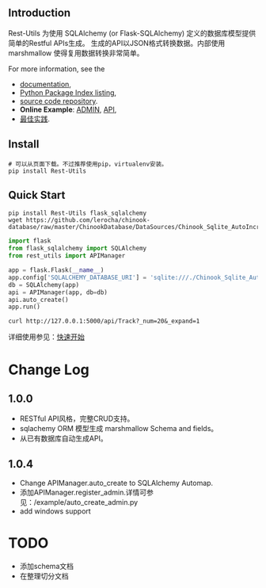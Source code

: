 ## Introduction ##

Rest-Utils 为使用 SQLAlchemy (or Flask-SQLAlchemy) 定义的数据库模型提供简单的Restful APIs生成。 
生成的API以JSON格式转换数据。内部使用 marshmallow 使得复用数据转换非常简单。

For more information, see the

  * [documentation](https://windprog.github.io/rest-utils/),
  * [Python Package Index listing](https://pypi.python.org/pypi/rest-utils),
  * [source code repository](https://github.com/windprog/rest-utils).
  * **Online Example**: [ADMIN](http://rest-utils.codedig.com:5000/admin), [API](http://rest-utils.codedig.com:5000/api/Track?_num=20&_expand=1), 
  * [最佳实践](https://github.com/windprog/rest-utils-sample).

## Install

    # 可以从页面下载。不过推荐使用pip，virtualenv安装。
    pip install Rest-Utils

## Quick Start

    pip install Rest-Utils flask_sqlalchemy
    wget https://github.com/lerocha/chinook-database/raw/master/ChinookDatabase/DataSources/Chinook_Sqlite_AutoIncrementPKs.sqlite

```python
import flask
from flask_sqlalchemy import SQLAlchemy
from rest_utils import APIManager

app = flask.Flask(__name__)
app.config['SQLALCHEMY_DATABASE_URI'] = 'sqlite:///./Chinook_Sqlite_AutoIncrementPKs.sqlite'
db = SQLAlchemy(app)
api = APIManager(app, db=db)
api.auto_create()
app.run()
```

    curl http://127.0.0.1:5000/api/Track?_num=20&_expand=1

详细使用参见：[快速开始](https://windprog.github.io/rest-utils/guide/quickstart/)


# Change Log

## 1.0.0

* RESTful API风格，完整CRUD支持。
* sqlachemy ORM 模型生成 marshmallow Schema and fields。
* 从已有数据库自动生成API。

## 1.0.4

* Change APIManager.auto_create to SQLAlchemy Automap.
* 添加APIManager.register_admin.详情可参见：/example/auto_create_admin.py
* add windows support


# TODO

* 添加schema文档
* 在整理切分文档
